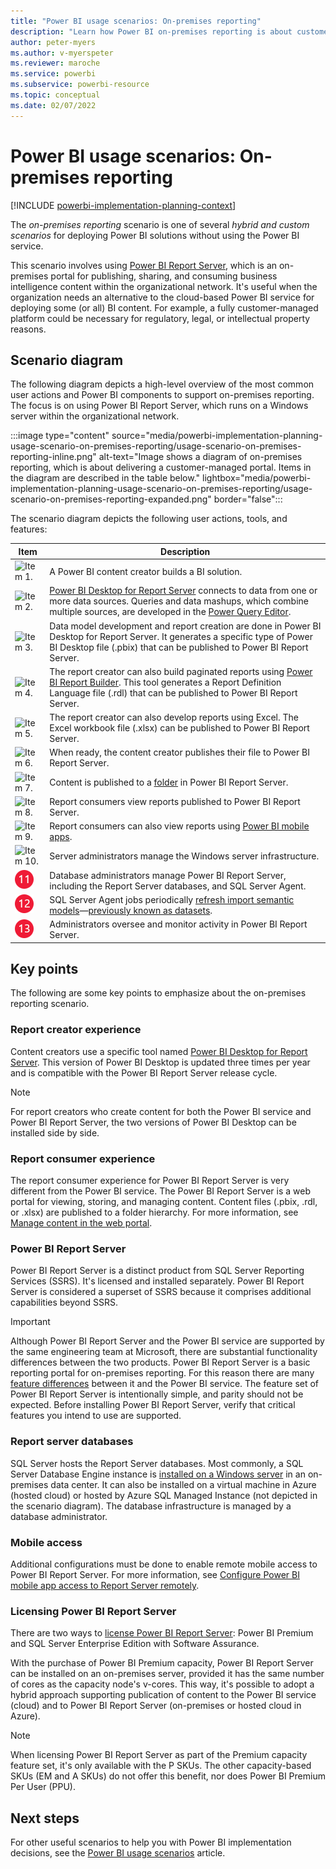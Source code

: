 ```yaml
---
title: "Power BI usage scenarios: On-premises reporting"
description: "Learn how Power BI on-premises reporting is about customer-managed reporting."
author: peter-myers
ms.author: v-myerspeter
ms.reviewer: maroche
ms.service: powerbi
ms.subservice: powerbi-resource
ms.topic: conceptual
ms.date: 02/07/2022
---
```


# Power BI usage scenarios: On-premises reporting

[!INCLUDE [powerbi-implementation-planning-context](includes/powerbi-implementation-planning-context.md)]

The *on-premises reporting* scenario is one of several *hybrid and custom scenarios* for deploying Power BI solutions without using the Power BI service.

This scenario involves using [Power BI Report Server](../report-server/get-started.md), which is an on-premises portal for publishing, sharing, and consuming business intelligence content within the organizational network. It's useful when the organization needs an alternative to the cloud-based Power BI service for deploying some (or all) BI content. For example, a fully customer-managed platform could be necessary for regulatory, legal, or intellectual property reasons.

## Scenario diagram

The following diagram depicts a high-level overview of the most common user actions and Power BI components to support on-premises reporting. The focus is on using Power BI Report Server, which runs on a Windows server within the organizational network.

:::image type="content" source="media/powerbi-implementation-planning-usage-scenario-on-premises-reporting/usage-scenario-on-premises-reporting-inline.png" alt-text="Image shows a diagram of on-premises reporting, which is about delivering a customer-managed portal. Items in the diagram are described in the table below." lightbox="media/powerbi-implementation-planning-usage-scenario-on-premises-reporting/usage-scenario-on-premises-reporting-expanded.png" border="false":::

The scenario diagram depicts the following user actions, tools, and features:

| **Item** | **Description** |
| --- | --- |
| ![Item 1.](media/common/icon-01-red-30x30.png) | A Power BI content creator builds a BI solution. |
| ![Item 2.](media/common/icon-02-red-30x30.png) | [Power BI Desktop for Report Server](../report-server/install-powerbi-desktop.md) connects to data from one or more data sources. Queries and data mashups, which combine multiple sources, are developed in the [Power Query Editor](/power-query/power-query-what-is-power-query). |
| ![Item 3.](media/common/icon-03-red-30x30.png) | Data model development and report creation are done in Power BI Desktop for Report Server. It generates a specific type of Power BI Desktop file (.pbix) that can be published to Power BI Report Server. |
| ![Item 4.](media/common/icon-04-red-30x30.png) | The report creator can also build paginated reports using [Power BI Report Builder](../paginated-reports/report-builder-power-bi.md). This tool generates a Report Definition Language file (.rdl) that can be published to Power BI Report Server. |
| ![Item 5.](media/common/icon-05-red-30x30.png) | The report creator can also develop reports using Excel. The Excel workbook file (.xlsx) can be published to Power BI Report Server. |
| ![Item 6.](media/common/icon-06-red-30x30.png) | When ready, the content creator publishes their file to Power BI Report Server. |
| ![Item 7.](media/common/icon-07-red-30x30.png) | Content is published to a [folder](../report-server/getting-around.md) in Power BI Report Server. |
| ![Item 8.](media/common/icon-08-red-30x30.png) | Report consumers view reports published to Power BI Report Server. |
| ![Item 9.](media/common/icon-09-red-30x30.png) | Report consumers can also view reports using [Power BI mobile apps](../consumer/mobile/mobile-apps-for-mobile-devices.md). |
| ![Item 10.](media/common/icon-10-red-30x30.png) | Server administrators manage the Windows server infrastructure. |
| ![Item 11.](media/common/icon-11-red-30x30.png) | Database administrators manage Power BI Report Server, including the Report Server databases, and SQL Server Agent. |
| ![Item 12.](media/common/icon-12-red-30x30.png) | SQL Server Agent jobs periodically [refresh import semantic models](../report-server/configure-scheduled-refresh.md)—[previously known as datasets](../connect-data/service-datasets-rename.md). |
| ![Item 13.](media/common/icon-13-red-30x30.png) | Administrators oversee and monitor activity in Power BI Report Server. |

## Key points

The following are some key points to emphasize about the on-premises reporting scenario.

### Report creator experience

Content creators use a specific tool named [Power BI Desktop for Report Server](https://powerbi.microsoft.com/report-server/). This version of Power BI Desktop is updated three times per year and is compatible with the Power BI Report Server release cycle.

> [!NOTE]
> For report creators who create content for both the Power BI service and Power BI Report Server, the two versions of Power BI Desktop can be installed side by side.

### Report consumer experience

The report consumer experience for Power BI Report Server is very different from the Power BI service. The Power BI Report Server is a web portal for viewing, storing, and managing content. Content files (.pbix, .rdl, or .xlsx) are published to a folder hierarchy. For more information, see [Manage content in the web portal](../report-server/getting-around.md).

### Power BI Report Server

Power BI Report Server is a distinct product from SQL Server Reporting Services (SSRS). It's licensed and installed separately. Power BI Report Server is considered a superset of SSRS because it comprises additional capabilities beyond SSRS.

> [!IMPORTANT]
> Although Power BI Report Server and the Power BI service are supported by the same engineering team at Microsoft, there are substantial functionality differences between the two products. Power BI Report Server is a basic reporting portal for on-premises reporting. For this reason there are many [feature differences](../report-server/compare-report-server-service.md) between it and the Power BI service. The feature set of Power BI Report Server is intentionally simple, and parity should not be expected. Before installing Power BI Report Server, verify that critical features you intend to use are supported.

### Report server databases

SQL Server hosts the Report Server databases. Most commonly, a SQL Server Database Engine instance is [installed on a Windows server](../report-server/system-requirements.md#database-server-version-requirements) in an on-premises data center. It can also be installed on a virtual machine in Azure (hosted cloud) or hosted by Azure SQL Managed Instance (not depicted in the scenario diagram). The database infrastructure is managed by a database administrator.

### Mobile access

Additional configurations must be done to enable remote mobile access to Power BI Report Server. For more information, see [Configure Power BI mobile app access to Report Server remotely](../report-server/configure-powerbi-mobile-apps-remote.md).

### Licensing Power BI Report Server

There are two ways to [license Power BI Report Server](../report-server/get-started.md#licensing-power-bi-report-server): Power BI Premium and SQL Server Enterprise Edition with Software Assurance.

With the purchase of Power BI Premium capacity, Power BI Report Server can be installed on an on-premises server, provided it has the same number of cores as the capacity node's v-cores. This way, it's possible to adopt a hybrid approach supporting publication of content to the Power BI service (cloud) and to Power BI Report Server (on-premises or hosted cloud in Azure).

> [!NOTE]
> When licensing Power BI Report Server as part of the Premium capacity feature set, it's only available with the P SKUs. The other capacity-based SKUs (EM and A SKUs) do not offer this benefit, nor does Power BI Premium Per User (PPU).

## Next steps

For other useful scenarios to help you with Power BI implementation decisions, see the [Power BI usage scenarios](powerbi-implementation-planning-usage-scenario-overview.md) article.
